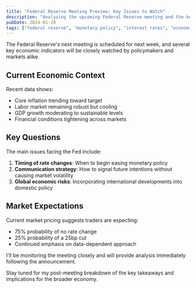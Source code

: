 ```yaml
---
title: "Federal Reserve Meeting Preview: Key Issues to Watch"
description: "Analyzing the upcoming Federal Reserve meeting and the key economic indicators that will likely influence their decision-making process."
pubDate: 2024-01-20
tags: ["federal reserve", "monetary policy", "interest rates", "economic outlook"]
---
```


The Federal Reserve's next meeting is scheduled for next week, and several key economic indicators will be closely watched by policymakers and markets alike.

## Current Economic Context

Recent data shows:
- Core inflation trending toward target
- Labor market remaining robust but cooling
- GDP growth moderating to sustainable levels
- Financial conditions tightening across markets

## Key Questions

The main issues facing the Fed include:

1. **Timing of rate changes**: When to begin easing monetary policy
2. **Communication strategy**: How to signal future intentions without causing market volatility
3. **Global economic risks**: Incorporating international developments into domestic policy

## Market Expectations

Current market pricing suggests traders are expecting:
- 75% probability of no rate change
- 25% probability of a 25bp cut
- Continued emphasis on data-dependent approach

I'll be monitoring the meeting closely and will provide analysis immediately following the announcement.

Stay tuned for my post-meeting breakdown of the key takeaways and implications for the broader economy.